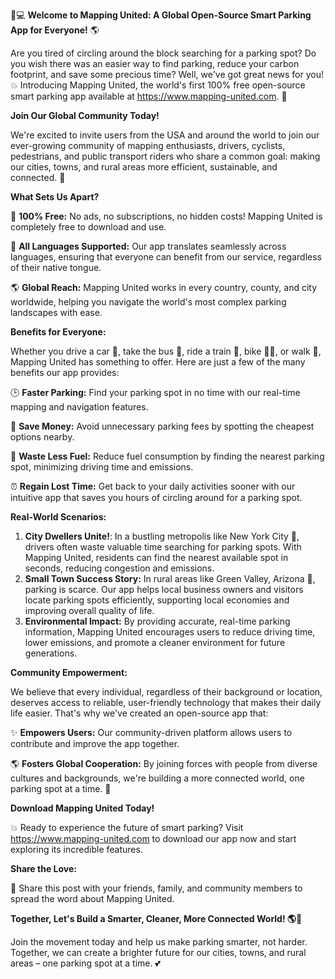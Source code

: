 🚗💻 **Welcome to Mapping United: A Global Open-Source Smart Parking App for Everyone!** 🌎

Are you tired of circling around the block searching for a parking spot? Do you wish there was an easier way to find parking, reduce your carbon footprint, and save some precious time? Well, we've got great news for you! 💥 Introducing Mapping United, the world's first 100% free open-source smart parking app available at https://www.mapping-united.com. 📲

**Join Our Global Community Today!**

We're excited to invite users from the USA and around the world to join our ever-growing community of mapping enthusiasts, drivers, cyclists, pedestrians, and public transport riders who share a common goal: making our cities, towns, and rural areas more efficient, sustainable, and connected. 🌟

**What Sets Us Apart?**

🤔 **100% Free:** No ads, no subscriptions, no hidden costs! Mapping United is completely free to download and use.

💬 **All Languages Supported:** Our app translates seamlessly across languages, ensuring that everyone can benefit from our service, regardless of their native tongue.

🌎 **Global Reach:** Mapping United works in every country, county, and city worldwide, helping you navigate the world's most complex parking landscapes with ease.

**Benefits for Everyone:**

Whether you drive a car 🚗, take the bus 🚌, ride a train 🚂, bike 🚴‍♂️, or walk 👣, Mapping United has something to offer. Here are just a few of the many benefits our app provides:

🕒 **Faster Parking:** Find your parking spot in no time with our real-time mapping and navigation features.

💸 **Save Money:** Avoid unnecessary parking fees by spotting the cheapest options nearby.

🚮 **Waste Less Fuel:** Reduce fuel consumption by finding the nearest parking spot, minimizing driving time and emissions.

⏰ **Regain Lost Time:** Get back to your daily activities sooner with our intuitive app that saves you hours of circling around for a parking spot.

**Real-World Scenarios:**

1. **City Dwellers Unite!**: In a bustling metropolis like New York City 🗽️, drivers often waste valuable time searching for parking spots. With Mapping United, residents can find the nearest available spot in seconds, reducing congestion and emissions.
2. **Small Town Success Story:** In rural areas like Green Valley, Arizona 🌵, parking is scarce. Our app helps local business owners and visitors locate parking spots efficiently, supporting local economies and improving overall quality of life.
3. **Environmental Impact:** By providing accurate, real-time parking information, Mapping United encourages users to reduce driving time, lower emissions, and promote a cleaner environment for future generations.

**Community Empowerment:**

We believe that every individual, regardless of their background or location, deserves access to reliable, user-friendly technology that makes their daily life easier. That's why we've created an open-source app that:

✨ **Empowers Users:** Our community-driven platform allows users to contribute and improve the app together.

🌎 **Fosters Global Cooperation:** By joining forces with people from diverse cultures and backgrounds, we're building a more connected world, one parking spot at a time. 🤝

**Download Mapping United Today!**

💥 Ready to experience the future of smart parking? Visit https://www.mapping-united.com to download our app now and start exploring its incredible features.

**Share the Love:**

📱 Share this post with your friends, family, and community members to spread the word about Mapping United.

**Together, Let's Build a Smarter, Cleaner, More Connected World! 🌎💚**

Join the movement today and help us make parking smarter, not harder. Together, we can create a brighter future for our cities, towns, and rural areas – one parking spot at a time. 💕